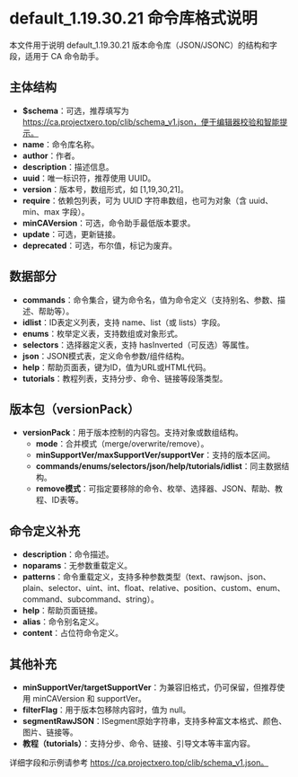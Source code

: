 # default_1.19.30.21 命令库格式说明

本文件用于说明 default_1.19.30.21 版本命令库（JSON/JSONC）的结构和字段，适用于 CA 命令助手。

## 主体结构
- **$schema**：可选，推荐填写为 https://ca.projectxero.top/clib/schema_v1.json，便于编辑器校验和智能提示。
- **name**：命令库名称。
- **author**：作者。
- **description**：描述信息。
- **uuid**：唯一标识符，推荐使用 UUID。
- **version**：版本号，数组形式，如 [1,19,30,21]。
- **require**：依赖包列表，可为 UUID 字符串数组，也可为对象（含 uuid、min、max 字段）。
- **minCAVersion**：可选，命令助手最低版本要求。
- **update**：可选，更新链接。
- **deprecated**：可选，布尔值，标记为废弃。

## 数据部分
- **commands**：命令集合，键为命令名，值为命令定义（支持别名、参数、描述、帮助等）。
- **idlist**：ID表定义列表，支持 name、list（或 lists）字段。
- **enums**：枚举定义表，支持数组或对象形式。
- **selectors**：选择器定义表，支持 hasInverted（可反选）等属性。
- **json**：JSON模式表，定义命令参数/组件结构。
- **help**：帮助页面表，键为ID，值为URL或HTML代码。
- **tutorials**：教程列表，支持分步、命令、链接等段落类型。

## 版本包（versionPack）
- **versionPack**：用于版本控制的内容包。支持对象或数组结构。
  - **mode**：合并模式（merge/overwrite/remove）。
  - **minSupportVer/maxSupportVer/supportVer**：支持的版本区间。
  - **commands/enums/selectors/json/help/tutorials/idlist**：同主数据结构。
  - **remove模式**：可指定要移除的命令、枚举、选择器、JSON、帮助、教程、ID表等。

## 命令定义补充
- **description**：命令描述。
- **noparams**：无参数重载定义。
- **patterns**：命令重载定义，支持多种参数类型（text、rawjson、json、plain、selector、uint、int、float、relative、position、custom、enum、command、subcommand、string）。
- **help**：帮助页面链接。
- **alias**：命令别名定义。
- **content**：占位符命令定义。

## 其他补充
- **minSupportVer/targetSupportVer**：为兼容旧格式，仍可保留，但推荐使用 minCAVersion 和 supportVer。
- **filterFlag**：用于版本包移除内容时，值为 null。
- **segmentRawJSON**：ISegment原始字符串，支持多种富文本格式、颜色、图片、链接等。
- **教程（tutorials）**：支持分步、命令、链接、引导文本等丰富内容。

详细字段和示例请参考 https://ca.projectxero.top/clib/schema_v1.json。